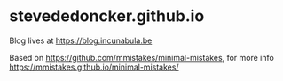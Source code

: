 # stevededoncker.github.io

Blog lives at https://blog.incunabula.be

Based on https://github.com/mmistakes/minimal-mistakes, for more info https://mmistakes.github.io/minimal-mistakes/
